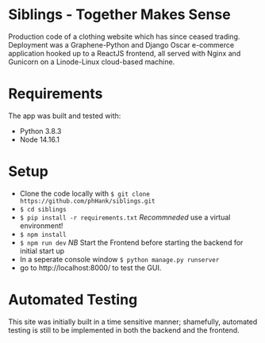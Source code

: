 # Siblings - Together Makes Sense

Production code of a clothing website which has since ceased trading. Deployment was a Graphene-Python and Django Oscar e-commerce application hooked up to a ReactJS frontend, all served with Nginx and Gunicorn on a Linode-Linux cloud-based machine. 

# Requirements
The app was built and tested with:
 - Python 3.8.3
 - Node 14.16.1


# Setup
- Clone the code locally with `$ git clone https://github.com/phHank/siblings.git`
- `$ cd siblings`
- `$ pip install -r requirements.txt` *Recommneded* use a virtual environment!
- `$ npm install`
- `$ npm run dev` *NB* Start the Frontend before starting the backend for initial start up
- In a seperate console window `$ python manage.py runserver`
- go to http://localhost:8000/ to test the GUI. 


# Automated Testing
This site was initially built in a time sensitive manner; shamefully, automated testing is still to be implemented in both the backend and the frontend.
